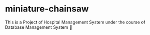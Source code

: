 # miniature-chainsaw
This is a Project of Hospital Management System under the course of Database Management System 🏥
